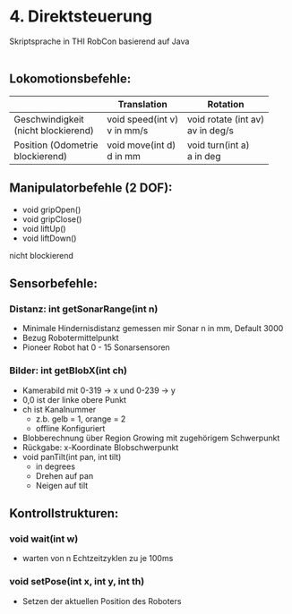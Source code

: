 # 4. Direktsteuerung
Skriptsprache in THI RobCon basierend auf Java
<br><br>
## Lokomotionsbefehle:
| | Translation | Rotation |
| --- | --- | --- |
| Geschwindigkeit <br> (nicht blockierend)| void speed(int v) <br> v in mm/s | void rotate (int av) <br> av in deg/s |
| Position (Odometrie <br> blockierend)| void move(int d) <br> d in mm | void turn(int a) <br> a in deg |

## Manipulatorbefehle (2 DOF):
- void gripOpen()
- void gripClose()
- void liftUp()
- void liftDown()

nicht blockierend

## Sensorbefehle:
### Distanz: int getSonarRange(int n)
- Minimale Hindernisdistanz gemessen mir Sonar n in mm, Default 3000
- Bezug Robotermittelpunkt
- Pioneer Robot hat 0 - 15 Sonarsensoren

### Bilder: int getBlobX(int ch)
- Kamerabild mit 0-319 -> x und 0-239 -> y
- 0,0 ist der linke obere Punkt
- ch ist Kanalnummer
  - z.b. gelb = 1, orange = 2
  - offline Konfiguriert
- Blobberechnung über Region Growing mit zugehörigem Schwerpunkt
- Rückgabe: x-Koordinate Blobschwerpunkt
- void panTilt(int pan, int tilt)
  - in degrees
  - Drehen auf pan
  - Neigen auf tilt

## Kontrollstrukturen:

### void wait(int w)
- warten von n Echtzeitzyklen zu je 100ms
### void setPose(int x, int y, int th)
- Setzen der aktuellen Position des Roboters

<!-- ## Beispiel:
```java
package thi.robcon.app.script; // <- Unterverzeichnis im Projekt
                       // Java-Konvention: alles klein schreiben
                       // Eclipse: Veschriebungen mit Refactor -> Rename
                       // Eclipse: Strg+Leer generiert
import thi.robcon.ecar.IRobScript; // package - "IRobScript"=Klasse
// import ...

public class ServiceRoboticsScripts extends IRobConScript { // Oberklasse nur eine Möglich
  public ServiceRoboticsScripts() { } // Konstruktor

  protected void script() { patrol(); } // Implementierung einer Virtuellen Methode
  protected void patrol() {
    use Robot(ECarDefines.JSIM_DX1); // einfacher Emulator
  }
}
// ... Weitere erklärung in Eclipse
``` -->
